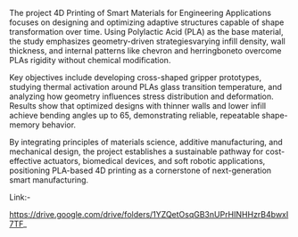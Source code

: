 The project 4D Printing of Smart Materials for Engineering Applications focuses on designing and optimizing adaptive structures capable of shape transformation over time. Using Polylactic Acid (PLA) as the base material, the study emphasizes geometry-driven strategiesvarying infill density, wall thickness, and internal patterns like chevron and herringboneto overcome PLAs rigidity without chemical modification.

Key objectives include developing cross-shaped gripper prototypes, studying thermal activation around PLAs glass transition temperature, and analyzing how geometry influences stress distribution and deformation. Results show that optimized designs with thinner walls and lower infill achieve bending angles up to 65, demonstrating reliable, repeatable shape-memory behavior.

By integrating principles of materials science, additive manufacturing, and mechanical design, the project establishes a sustainable pathway for cost-effective actuators, biomedical devices, and soft robotic applications, positioning PLA-based 4D printing as a cornerstone of next-generation smart manufacturing.

Link:-

https://drive.google.com/drive/folders/1YZQetOsqGB3nUPrHINHHzrB4bwxI7TF_
